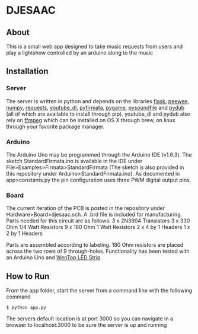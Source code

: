 # DJESAAC

## About

This is a small web app designed to take music requests from users and play a lightshow
controlled by an arduino along to the music

## Installation

### Server

The server is written in python and depends on the libraries
[flask](http://flask.pocoo.org/), [peewee](https://pypi.python.org/pypi/peewee),
[numpy](http://www.numpy.org/),
[requests](http://docs.python-requests.org/en/master/),
[youtube_dl](https://pypi.python.org/pypi/youtube_dl), 
[pyfirmata](https://pypi.python.org/pypi/pyFirmata), [pygame](https://www.pygame.org), 
[pysoundfile](https://pysoundfile.readthedocs.io/en/0.9.0/) and [pydub](https://pypi.python.org/pypi/pydub) 
(all of which are available to install through pip). youtube_dl and pydub also rely on [ffmpeg](https://ffmpeg.org/)
which can be installed on OS X through brew, on linux through your favorite package manager.

### Arduino

The Arduino Uno may be programmed through the Arduino IDE (v1.6.3). The sketch StandardFirmata.ino is available in the IDE under  File>Examples>Firmata>StandardFirmata (The sketch is also provided in this repository under Arduino>StandardFirmata.ino). As documented in app>constants.py the pin configuration uses three PWM digital output pins.

### Board

The current iteration of the PCB is posted in the repository under Hardware>Board>djesaac.sch. A .brd file is included for manufacturing.
Parts needed for this circuit are as follows:
3 x 2N3904 Transistors
3 x 330 Ohm 1/4 Watt Resistors
9 x 180 Ohm 1 Watt Resistors
2 x 4 by 1 Headers
1 x 2 by 1 Headers

Parts are assembled according to labeling. 180 Ohm resistors are placed across the two rows of 9 through-holes.
Functionality has been tested with an Arduino Uno and [WenTop LED Strip](https://www.amazon.com/gp/product/B00X7JUN0I/ref=od_aui_detailpages00?ie=UTF8&psc=1)

## How to Run

From the app folder, start the server from a command line with the following command
```
$ python app.py
```

The servers default location is at port 3000 so you can navigate in a browser to
localhost:3000 to be sure the server is up and running
